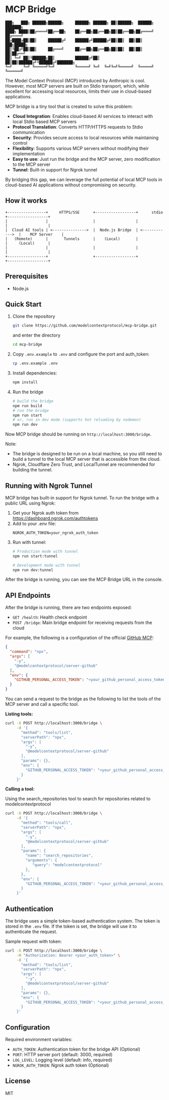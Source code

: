 # MCP Bridge

    ███╗   ███╗ ██████╗██████╗     ██████╗ ██████╗ ██║██████╗  ██████╗ ███████╗
    ████╗ ████║██╔════╝██╔══██╗    ██╔══██╗██╔══██╗██║██╔══██╗██╔════╝ ██╔════╝
    ██╔████╔██║██║     ██████╔╝    ██████╔╝██████╔╝██║██║  ██║██║  ███╗█████╗  
    ██║╚██╔╝██║██║     ██╔═══╝     ██╔══██╗██╔══██╗██║██║  ██║██║   ██║██╔══╝  
    ██║ ╚═╝ ██║╚██████╗██║         ██████╔╝██║  ██║██║██████╔╝╚██████╔╝███████╗
    ╚═╝     ╚═╝ ╚═════╝╚═╝         ╚═════╝ ╚═╝  ╚═╝╚═╝╚═════╝  ╚═════╝ ╚══════╝

The Model Context Protocol (MCP) introduced by Anthropic is cool. However, most MCP servers are built on Stdio transport, which, while excellent for accessing local resources, limits their use in cloud-based applications.

MCP bridge is a tiny tool that is created to solve this problem:

- **Cloud Integration**: Enables cloud-based AI services to interact with local Stdio based MCP servers
- **Protocol Translation**: Converts HTTP/HTTPS requests to Stdio communication
- **Security**: Provides secure access to local resources while maintaining control
- **Flexibility**: Supports various MCP servers without modifying their implementation
- **Easy to use**: Just run the bridge and the MCP server, zero modification to the MCP server
- **Tunnel**: Built-in support for Ngrok tunnel

By bridging this gap, we can leverage the full potential of local MCP tools in cloud-based AI applications without compromising on security.

## How it works

```
+-----------------+     HTTPS/SSE      +------------------+      stdio      +------------------+
|                 |                    |                  |                 |                  |
|  Cloud AI tools | <--------------->  |  Node.js Bridge  | <------------>  |    MCP Server    |
|   (Remote)      |       Tunnels      |    (Local)       |                 |     (Local)      |
|                 |                    |                  |                 |                  |
+-----------------+                    +------------------+                 +------------------+
```

## Prerequisites

- Node.js

## Quick Start

1. Clone the repository
   ```bash
   git clone https://github.com/modelcontextprotocol/mcp-bridge.git
   ```
   and enter the directory
   ```bash
   cd mcp-bridge
   ```
2. Copy `.env.example` to `.env` and configure the port and auth_token:
   ```bash
   cp .env.example .env
   ```
3. Install dependencies:
   ```bash
   npm install
   ```
4. Run the bridge
   ```bash
   # build the bridge
   npm run build
   # run the bridge
   npm run start
   # or, run in dev mode (supports hot reloading by nodemon)
   npm run dev
   ```
Now MCP bridge should be running on `http://localhost:3000/bridge`.

Note:
- The bridge is designed to be run on a local machine, so you still need to build a tunnel to the local MCP server that is accessible from the cloud.
- Ngrok, Cloudflare Zero Trust, and LocalTunnel are recommended for building the tunnel.

## Running with Ngrok Tunnel

MCP bridge has built-in support for Ngrok tunnel. To run the bridge with a public URL using Ngrok:

1. Get your Ngrok auth token from https://dashboard.ngrok.com/authtokens
2. Add to your .env file:
   ```
   NGROK_AUTH_TOKEN=your_ngrok_auth_token
   ```
3. Run with tunnel:
   ```bash
   # Production mode with tunnel
   npm run start:tunnel
   
   # Development mode with tunnel
   npm run dev:tunnel
   ``` 
After the bridge is running, you can see the MCP Bridge URL in the console.

## API Endpoints

After the bridge is running, there are two endpoints exposed:

- `GET /health`: Health check endpoint
- `POST /bridge`: Main bridge endpoint for receiving requests from the cloud

For example, the following is a configuration of the official [GitHub MCP](https://github.com/modelcontextprotocol/servers/tree/main/src/github):

```json
{
  "command": "npx",
  "args": [
    "-y",
    "@modelcontextprotocol/server-github"
  ],
  "env": {
    "GITHUB_PERSONAL_ACCESS_TOKEN": "<your_github_personal_access_token>"
  }
}
```

You can send a request to the bridge as the following to list the tools of the MCP server and call a specific tool.

**Listing tools:**

```bash
curl -X POST http://localhost:3000/bridge \
     -d '{
       "method": "tools/list",
       "serverPath": "npx",
       "args": [
         "-y",
         "@modelcontextprotocol/server-github"
       ],
       "params": {},
       "env": {
         "GITHUB_PERSONAL_ACCESS_TOKEN": "<your_github_personal_access_token>"
       }
     }'
```

**Calling a tool:**

Using the search_repositories tool to search for repositories related to modelcontextprotocol

```bash
curl -X POST http://localhost:3000/bridge \
     -d '{
       "method": "tools/call",
       "serverPath": "npx",
       "args": [
         "-y",
         "@modelcontextprotocol/server-github"
       ],
       "params": {
         "name": "search_repositories",
         "arguments": {
            "query": "modelcontextprotocol"
         },
       },
       "env": {
         "GITHUB_PERSONAL_ACCESS_TOKEN": "<your_github_personal_access_token>"
       }
     }'
```

## Authentication

The bridge uses a simple token-based authentication system. The token is stored in the `.env` file. If the token is set, the bridge will use it to authenticate the request.

Sample request with token:

```bash
curl -X POST http://localhost:3000/bridge \
     -H "Authorization: Bearer <your_auth_token>" \
     -d '{
       "method": "tools/list",
       "serverPath": "npx",
       "args": [
         "-y",
         "@modelcontextprotocol/server-github"
       ],
       "params": {},
       "env": {
         "GITHUB_PERSONAL_ACCESS_TOKEN": "<your_github_personal_access_token>"
       }
     }'
```

## Configuration

Required environment variables:

- `AUTH_TOKEN`: Authentication token for the bridge API (Optional)
- `PORT`: HTTP server port (default: 3000, required)
- `LOG_LEVEL`: Logging level (default: info, required)
- `NGROK_AUTH_TOKEN`: Ngrok auth token (Optional)

## License

MIT 
